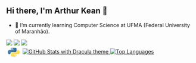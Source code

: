 ## Hi there, I'm Arthur Kean 👋

- 🌱 I’m currently learning Computer Science at UFMA (Federal University of Maranhão).



<div> 
  <a href="https://www.instagram.com/arthurkean_/" target="_blank"><img src="https://img.shields.io/badge/-Instagram-%23E4405F?style=for-the-badge&logo=instagram&logoColor=white" target="_blank"></a>
  <a href = "keanulisses@gmail.com"><img src="https://img.shields.io/badge/-Gmail-%23333?style=for-the-badge&logo=gmail&logoColor=white" target="_blank"></a>
  <a href="https://www.linkedin.com/in/arthur-kean-5458352bb/" target="_blank"><img src="https://img.shields.io/badge/-LinkedIn-%230077B5?style=for-the-badge&logo=linkedin&logoColor=white" target="_blank"></a> 
  </div>
</div>
  <img align="center" alt="Arthur-Python" height="30" width="40" src="https://raw.githubusercontent.com/devicons/devicon/master/icons/python/python-original.svg">

</div>
<a href="https://github.com/ArthurKean" target="_blank">
  <img src="https://github-readme-stats.vercel.app/api?username=ArthurKean&show_icons=true&theme=dracula&show_rank=true" alt="GitHub Stats with Dracula theme" />

<a href="https://github.com/ArthurKean" target="_blank">
  <img src="https://github-readme-stats.vercel.app/api/top-langs/?username=ArthurKean&theme=dracula&langs_count=6" alt="Top Languages" />
</a>


